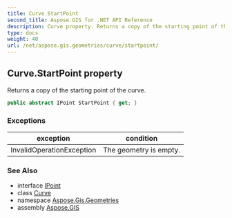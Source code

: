 ```yaml
---
title: Curve.StartPoint
second_title: Aspose.GIS for .NET API Reference
description: Curve property. Returns a copy of the starting point of the curve.
type: docs
weight: 40
url: /net/aspose.gis.geometries/curve/startpoint/
---
```

## Curve.StartPoint property

Returns a copy of the starting point of the curve.

```csharp
public abstract IPoint StartPoint { get; }
```

### Exceptions

| exception | condition |
| --- | --- |
| InvalidOperationException | The geometry is empty. |

### See Also

* interface [IPoint](../../ipoint/)
* class [Curve](../)
* namespace [Aspose.Gis.Geometries](../../curve/)
* assembly [Aspose.GIS](../../../)


